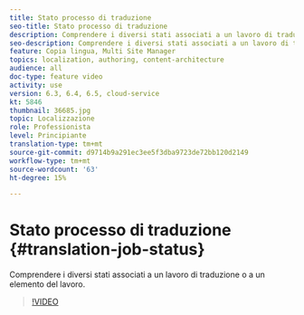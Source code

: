 ```yaml
---
title: Stato processo di traduzione
seo-title: Stato processo di traduzione
description: Comprendere i diversi stati associati a un lavoro di traduzione o a un elemento del lavoro.
seo-description: Comprendere i diversi stati associati a un lavoro di traduzione o a un elemento del lavoro.
feature: Copia lingua, Multi Site Manager
topics: localization, authoring, content-architecture
audience: all
doc-type: feature video
activity: use
version: 6.3, 6.4, 6.5, cloud-service
kt: 5846
thumbnail: 36685.jpg
topic: Localizzazione
role: Professionista
level: Principiante
translation-type: tm+mt
source-git-commit: d9714b9a291ec3ee5f3dba9723de72bb120d2149
workflow-type: tm+mt
source-wordcount: '63'
ht-degree: 15%

---
```



# Stato processo di traduzione {#translation-job-status}

Comprendere i diversi stati associati a un lavoro di traduzione o a un elemento del lavoro.

>[!VIDEO](https://video.tv.adobe.com/v/36685?quality=12&learn=on)
